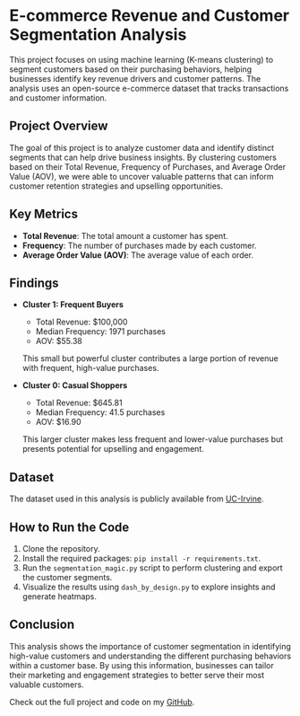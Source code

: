 # E-commerce Revenue and Customer Segmentation Analysis

This project focuses on using machine learning (K-means clustering) to segment customers based on their purchasing behaviors, helping businesses identify key revenue drivers and customer patterns. The analysis uses an open-source e-commerce dataset that tracks transactions and customer information.

## Project Overview

The goal of this project is to analyze customer data and identify distinct segments that can help drive business insights. By clustering customers based on their Total Revenue, Frequency of Purchases, and Average Order Value (AOV), we were able to uncover valuable patterns that can inform customer retention strategies and upselling opportunities.

## Key Metrics

- **Total Revenue**: The total amount a customer has spent.
- **Frequency**: The number of purchases made by each customer.
- **Average Order Value (AOV)**: The average value of each order.

## Findings

- **Cluster 1: Frequent Buyers**
  - Total Revenue: $100,000
  - Median Frequency: 1971 purchases
  - AOV: $55.38
  
  This small but powerful cluster contributes a large portion of revenue with frequent, high-value purchases.

- **Cluster 0: Casual Shoppers**
  - Total Revenue: $645.81
  - Median Frequency: 41.5 purchases
  - AOV: $16.90
  
  This larger cluster makes less frequent and lower-value purchases but presents potential for upselling and engagement.

## Dataset

The dataset used in this analysis is publicly available from [UC-Irvine](https://archive.ics.uci.edu/dataset/352/online+retail).

## How to Run the Code

1. Clone the repository.
2. Install the required packages: `pip install -r requirements.txt`.
3. Run the `segmentation_magic.py` script to perform clustering and export the customer segments.
4. Visualize the results using `dash_by_design.py` to explore insights and generate heatmaps.

## Conclusion

This analysis shows the importance of customer segmentation in identifying high-value customers and understanding the different purchasing behaviors within a customer base. By using this information, businesses can tailor their marketing and engagement strategies to better serve their most valuable customers.

Check out the full project and code on my [GitHub](https://github.com/Gmuman7).

